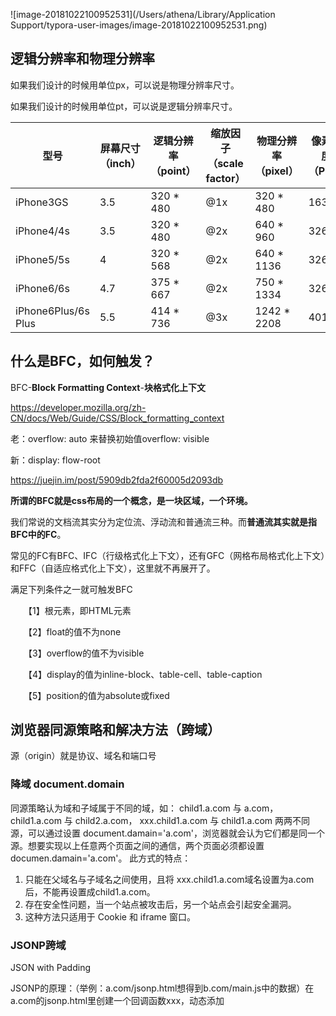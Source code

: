 



![image-20181022100952531](/Users/athena/Library/Application Support/typora-user-images/image-20181022100952531.png)

## 逻辑分辨率和物理分辨率

如果我们设计的时候用单位px，可以说是物理分辨率尺寸。

如果我们设计的时候用单位pt，可以说是逻辑分辨率尺寸。

| 型号                | 屏幕尺寸（inch） | 逻辑分辨率（point） | 缩放因子（scale factor） | 物理分辨率（pixel） | 像素密度（PPI） |
| ------------------- | ---------------- | ------------------- | ------------------------ | ------------------- | --------------- |
| iPhone3GS           | 3.5              | 320 * 480           | @1x                      | 320 * 480           | 163             |
| iPhone4/4s          | 3.5              | 320 * 480           | @2x                      | 640 * 960           | 326             |
| iPhone5/5s          | 4                | 320 * 568           | @2x                      | 640 * 1136          | 326             |
| iPhone6/6s          | 4.7              | 375 * 667           | @2x                      | 750 * 1334          | 326             |
| iPhone6Plus/6s Plus | 5.5              | 414 * 736           | @3x                      | 1242 * 2208         | 401             |

## 什么是BFC，如何触发？

BFC-**Block Formatting Context**-**块格式化上下文**

https://developer.mozilla.org/zh-CN/docs/Web/Guide/CSS/Block_formatting_context

老：overflow: auto 来替换初始值overflow: visible

新：display: flow-root



https://juejin.im/post/5909db2fda2f60005d2093db

**所谓的BFC就是css布局的一个概念，是一块区域，一个环境。**

我们常说的文档流其实分为定位流、浮动流和普通流三种。而**普通流其实就是指BFC中的FC**。

常见的FC有BFC、IFC（行级格式化上下文），还有GFC（网格布局格式化上下文）和FFC（自适应格式化上下文），这里就不再展开了。



满足下列条件之一就可触发BFC

　　【1】根元素，即HTML元素

　　【2】float的值不为none

　　【3】overflow的值不为visible

　　【4】display的值为inline-block、table-cell、table-caption

　　【5】position的值为absolute或fixed 　　



## 浏览器同源策略和解决方法（跨域）

源（origin）就是协议、域名和端口号

### 降域 document.domain

同源策略认为域和子域属于不同的域，如：
child1.a.com 与 a.com，
child1.a.com 与 child2.a.com，
xxx.child1.a.com 与 child1.a.com
两两不同源，可以通过设置 document.damain='a.com'，浏览器就会认为它们都是同一个源。想要实现以上任意两个页面之间的通信，两个页面必须都设置documen.damain='a.com'。
此方式的特点：

1.	只能在父域名与子域名之间使用，且将 xxx.child1.a.com域名设置为a.com后，不能再设置成child1.a.com。
2.	存在安全性问题，当一个站点被攻击后，另一个站点会引起安全漏洞。
3.	这种方法只适用于 Cookie 和 iframe 窗口。

### JSONP跨域

JSON with Padding

JSONP的原理：（举例：a.com/jsonp.html想得到b.com/main.js中的数据）在a.com的jsonp.html里创建一个回调函数xxx，动态添加<script>元素，向服务器发送请求，请求地址后面加上查询字符串，通过callback参数指定回调函数的名字。请求地址为http://b.com/main.js?callback=xxx。在main.js中调用这个回调函数xxx，并且以JSON数据形式作为参数传递，完成回调。

```js
function addScriptTag(src) {
	var script = document.createElement('script')
  script.setAttribute("type", "text/javascript")
  script.src = src
  document.body.appendChild(script)
}

window.onload = function () {
	addScriptTag('http://b.com/main.js?callback=foo')
}

function foo (data) {
	console.log(data)
}
```

```js
//b.com/main.js中的代码
foo({name:"hl"})
```



采用jsonp跨域也存在问题：
1.	使用这种方法，只要是个网站都可以拿到b.com里的数据，存在安全性问题。需要网站双方商议基础token的身份验证，这里不详述。
2.	只能是GET，不能POST。
3.	可能被注入恶意代码，篡改页面内容，可以采用字符串过滤来规避此问题。

### CORS

CORS是一个W3C标准，全称是"跨域资源共享"（Cross-origin resource sharing）。
它允许浏览器向跨源服务器，发出XMLHttpRequest请求，从而克服了AJAX只能同源使用的限制。
刚才的例子中，在b.com里面添加响应头声明允许a.com的访问，代码：

```
Access-Control-Allow-Origin: http://a.com
```

然后a.com就可以用ajax获取b.com里的数据了。
注意：此方法IE8以下完全不支持，IE8-10部分支持。详见caniuse-CORS
详细内容请参考：跨域资源共享 CORS 详解

### 其它方法

1.	HTML5的postMessage方法
2.	window.name
3.	location.hash

## 正则表达式检测车牌号

```js
/^[\u3400-\u9FFF][A-Z][0-9A-Z]{5}$/.test("京QBF565")
```

1. 常规车牌号：仅允许以汉字开头，后面可录入六个字符，由大写英文字母和阿拉伯数字组成。如：粤B12345；
2. 最后一个为汉字的车牌：允许以汉字开头，后面可录入六个字符，前五位字符，由大写英文字母和阿拉伯数字组成，而最后一个字符为汉字，汉字包括“挂”、“学”、“警”、“港”、“澳”。如：粤Z1234港。
3. 新军车牌：以两位为大写英文字母开头，后面以5位阿拉伯数字组成。如：BA12345。

```js
/^[京津沪渝冀豫云辽黑湘皖鲁新苏浙赣鄂桂甘晋蒙陕吉闽贵粤青藏川宁琼使领A-Z]{1}[A-Z]{1}[A-Z0-9]{4}[A-Z0-9挂学警港澳]{1}$/
```

## http协议报文格式

http报文是面向文本的，报文中每一个字段都是一些ASCII码串，各个字段的长度是不确定的。http有两类报文：请求报文和响应报文。

一个http请求报文由

- 请求行（request line)
- 消息头部（header)
- 空行
- 请求正文　　

　四部分组成；

![image-20181022101322686](/Users/athena/Library/Application Support/typora-user-images/image-20181022101322686.png)

### a、请求行

**请求行由请求方法字段、URL字段和HTTP协议版本字段，组成，它们用空格分隔，例如：GET /index.html  HTTP/1.1**

HTTP协议的请求方法有GET、POST、HEAD、PUT、DELETE、OPTIONS、TRACE、CONNECT。这里介绍最常用的GET和POST方法；

GET：当client要从server中读取文档时，使用GET方法。GET方法要求服务器将URL定位的资源放在响应报文的**数据部分**，回送给client。

 使用GET方法时，请求参数和对应的值附加在URL后面，利用一个问号（"?"）代表URL的结尾与请求参数的开始，传递参数长度受限制，例如：  /index.jsp?id=100&op=bind

POST:当client给服务器提供信息较多时， 使用POST方法。POST方法将请求参数封装在HTTP请求数据中，以key/value的形式出现，可以传递大量数据，可用来传递文件

### b、消息头部

请求头部由key/value键值对组成，每行一对，key和value用冒号":"分隔，请求头部通知服务器有关于client端的请求信息，典型的请求头：

- User-Agent：产生请求的浏览器类型
- Accept：client端可识别的内容类型列表
- Host：请求的主机名，允许多个域名同处一个ip地址，即虚拟主机　　　　

### c、空行

最后一个请求头之后是一个空行，发送回车符和换行符，通知服务器请求头结束。

对于一个完整的http请求来说空行是必须的，否则服务器会认为本次请求的数据尚未完全发送到server，处于等待状态

### d、请求正文

请求数据不在GET方法中使用，而是在POST中使用。POST方法适用于需要client填写表单的场合，与请求数据相关的最常用的请求头是Content-Type 和Content-Length



























